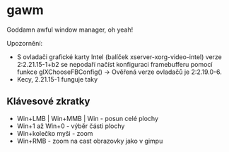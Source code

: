 gawm
====

Goddamn awful window manager, oh yeah!

Upozornění:
* S ovladači grafické karty Intel (balíček xserver-xorg-video-intel) verze 2:2.21.15-1+b2 se nepodaří načíst konfiguraci framebufferu pomocí funkce glXChooseFBConfig() -> Ověřená verze ovladačů je 2:2.19.0-6.
* Kecy, 2.21.15-1 funguje taky

Klávesové zkratky
-----------------
* Win+LMB | Win+MMB | Win - posun celé plochy
* Win+1 až Win+0 - výběr části plochy
* Win+kolečko myši - zoom
* Win+RMB - zoom na cast obrazovky jako v gimpu

